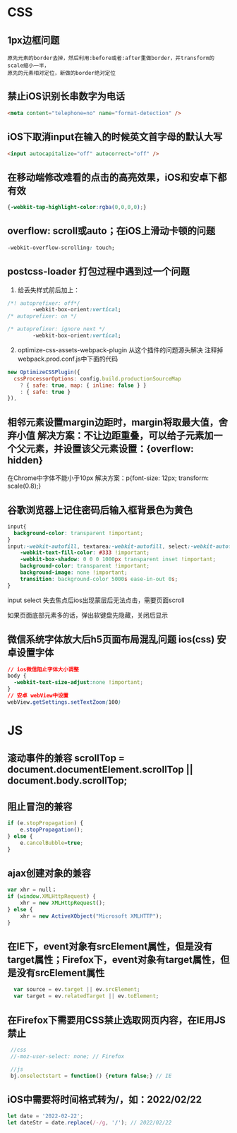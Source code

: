 # CSS

## 1px边框问题
```
原先元素的border去掉，然后利用:before或者:after重做border，并transform的scale缩小一半，
原先的元素相对定位，新做的border绝对定位
```
## 禁止iOS识别长串数字为电话
```html
<meta content="telephone=no" name="format-detection" />
```
## iOS下取消input在输入的时候英文首字母的默认大写
```html
<input autocapitalize="off" autocorrect="off" />
```
 ## 在移动端修改难看的点击的高亮效果，iOS和安卓下都有效
 ```css
 {-webkit-tap-highlight-color:rgba(0,0,0,0);}
 ```
 ## overflow: scroll或auto；在iOS上滑动卡顿的问题
 ```css
 -webkit-overflow-scrolling: touch;
 ```
## postcss-loader 打包过程中遇到过一个问题
  1. 给丢失样式前后加上：
  ```css
  /*! autoprefixer: off*/
          -webkit-box-orient:vertical;
  /* autoprefixer: on */

  /* autoprefixer: ignore next */
          -webkit-box-orient:vertical;
  ```
  2. optimize-css-assets-webpack-plugin 从这个插件的问题源头解决
  注释掉webpack.prod.conf.js中下面的代码

  ```javascript
  new OptimizeCSSPlugin({
    cssProcessorOptions: config.build.productionSourceMap
      ? { safe: true, map: { inline: false } }
      : { safe: true }
  }),
  ```

## 相邻元素设置margin边距时，margin将取最大值，舍弃小值 解决方案：不让边距重叠，可以给子元素加一个父元素，并设置该父元素设置：{overflow: hidden}
  在Chrome中字体不能小于10px 解决方案：p{font-size: 12px; transform: scale(0.8);}

## 谷歌浏览器上记住密码后输入框背景色为黄色
  ```css
  input{
    background-color: transparent !important;
  }
  input:-webkit-autofill, textarea:-webkit-autofill, select:-webkit-autofill{
      -webkit-text-fill-color: #333 !important;
      -webkit-box-shadow: 0 0 0 1000px transparent inset !important;
      background-color: transparent !important;
      background-image: none !important;
      transition: background-color 5000s ease-in-out 0s;
  }
  ```
 
input select 失去焦点后ios出现蒙层后无法点击，需要页面scroll

如果页面底部元素多的话，弹出软键盘先隐藏，关闭后显示

## 微信系统字体放大后h5页面布局混乱问题 ios(css) 安卓设置字体
```css
// ios微信阻止字体大小调整
body {
  -webkit-text-size-adjust:none !important;
}
// 安卓 webView中设置
webView.getSettings.setTextZoom(100)
```


# JS

## 滚动事件的兼容 scrollTop = document.documentElement.scrollTop || document.body.scrollTop;  
## 阻止冒泡的兼容
```js
if (e.stopPropagation) {
    e.stopPropagation();
} else {
    e.cancelBubble=true;
}
```
## ajax创建对象的兼容
```js
var xhr = null；
if (window.XMLHttpRequest) {
    xhr = new XMLHttpRequest();
} else {
    xhr = new ActiveXObject("Microsoft XMLHTTP");
} 
```
## 在IE下，event对象有srcElement属性，但是没有target属性；Firefox下，event对象有target属性，但是没有srcElement属性 
```js
  var source = ev.target || ev.srcElement;
  var target = ev.relatedTarget || ev.toElement;
```

## 在Firefox下需要用CSS禁止选取网页内容，在IE用JS禁止
 ```js
  //css
  //-moz-user-select: none; // Firefox 

  //js
  bj.onselectstart = function() {return false;} // IE
 ```
 ## iOS中需要将时间格式转为/，如：2022/02/22
 ```js
 let date = '2022-02-22';
 let dateStr = date.replace(/-/g, '/'); // 2022/02/22
 ```



  
